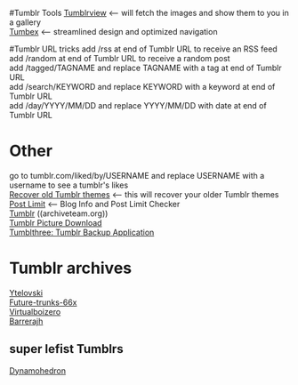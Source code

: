#Tumblr Tools
[Tumblrview](http://tumblrview.com/)  <-- will fetch the images and show them to you in a gallery  
[Tumbex](https://www.tumbex.com/)  <-- streamlined design and optimized navigation  

#Tumblr URL tricks
add /rss at end of Tumblr URL to receive an RSS feed  
add /random at end of Tumblr URL to receive a random post  
add /tagged/TAGNAME and replace TAGNAME with a tag at end of Tumblr URL  
add /search/KEYWORD and replace KEYWORD with a keyword at end of Tumblr URL  
add /day/YYYY/MM/DD and replace YYYY/MM/DD with date at end of Tumblr URL  

# Other
go to tumblr.com/liked/by/USERNAME and replace USERNAME with a username to see a tumblr's likes  
[Recover old Tumblr themes](https://www.tumblr.com/themes/recover)  <-- this will recover your older Tumblr themes  
[Post Limit](http://postlimit.com/)  <-- Blog Info and Post Limit Checker  
[Tumblr](https://www.archiveteam.org/index.php?title=Tumblr)  ((archiveteam.org))  
[Tumblr Picture Download](https://sourceforge.net/projects/gettumblrpics/)  
[Tumblthree: Tumblr Backup Application](https://www.jzab.de/content/tumblthree-a-tumblr-backup-application/)  

# Tumblr archives
[Ytelovski](https://ytelovski.tumblr.com/archive)  
[Future-trunks-66x](https://future-trunks-666.tumblr.com/archive)  
[Virtualboizero](https://virtualboizero.tumblr.com/archive)  
[Barrerajh](https://barrerajh.tumblr.com/archive)  

## super lefist Tumblrs
[Dynamohedron](https://dynamohedron.tumblr.com/archive)  